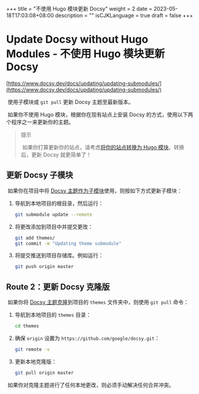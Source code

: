 +++
title = "不使用 Hugo 模块更新 Docsy"
weight = 2
date = 2023-05-18T17:03:08+08:00
description = ""
isCJKLanguage = true
draft = false
+++

# Update Docsy without Hugo Modules - 不使用 Hugo 模块更新 Docsy

[https://www.docsy.dev/docs/updating/updating-submodules/](https://www.docsy.dev/docs/updating/updating-submodules/)

​	使用子模块或 `git pull` 更新 Docsy 主题至最新版本。 

​	如果你不使用 Hugo 模块，根据你在现有站点上安装 Docsy 的方式，使用以下两个程序之一来更新你的主题。

> 提示 
>
> ​	如果你打算更新你的站点，请考虑[将你的站点转换为 Hugo 模块](https://www.docsy.dev/docs/updating/convert-site-to-module/)。转换后，更新 Docsy 就更简单了！ 

## 更新 Docsy 子模块 

​	如果你在项目中将 [Docsy 主题作为子模块](https://www.docsy.dev/docs/get-started/other-options/#option-1-docsy-as-a-git-submodule)使用，则按如下方式更新子模块：

1. 导航到本地项目的根目录，然后运行：

   ```bash
   git submodule update --remote
   ```

2. 将更改添加到项目中并提交更改：

   ```bash
   git add themes/
   git commit -m "Updating theme submodule"
   ```

3. 将提交推送到项目存储库。例如运行：

   ```bash
   git push origin master
   ```


## Route 2：更新 Docsy 克隆版 

​	如果你将 [Docsy 主题克隆](https://www.docsy.dev/docs/get-started/other-options/#option-2-clone-the-docsy-theme)到项目的 `themes` 文件夹中，则使用 `git pull` 命令：

1. 导航到本地项目的 `themes` 目录：

   ```bash
   cd themes
   ```

2. 确保 `origin` 设置为 `https://github.com/google/docsy.git`：

   ```bash
   git remote -v
   ```

3. 更新本地克隆版：

   ```bash
   git pull origin master
   ```


​	如果你对克隆主题进行了任何本地更改，则必须手动解决任何合并冲突。
